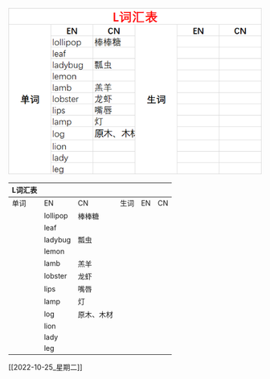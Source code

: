 ![](https://raw.githubusercontent.com/DustOfStars/ObsPicGo/master/Gavin_Obs/20221025144218.png)


| L词汇表 |          |       |    |    |    |
|------|----------|-------|----|----|----|
| 单词   | EN       | CN    | 生词 | EN | CN |
|      | lollipop | 棒棒糖   |    |    |    |
|      | leaf     |       |    |    |    |
|      | ladybug  | 瓢虫    |    |    |    |
|      | lemon    |       |    |    |    |
|      | lamb     | 羔羊    |    |    |    |
|      | lobster  | 龙虾    |    |    |    |
|      | lips     | 嘴唇    |    |    |    |
|      | lamp     | 灯     |    |    |    |
|      | log      | 原木、木材 |    |    |    |
|      | lion     |       |    |    |    |
|      | lady     |       |    |    |    |
|      | leg      |


[[2022-10-25_星期二]]